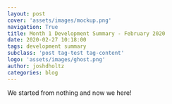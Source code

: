 ```yaml
---
layout: post
cover: 'assets/images/mockup.png'
navigation: True
title: Month 1 Development Summary - February 2020
date: 2020-02-27 10:18:00
tags: development summary
subclass: 'post tag-test tag-content'
logo: 'assets/images/ghost.png'
author: joshdholtz
categories: blog
---
```


We started from nothing and now we here!